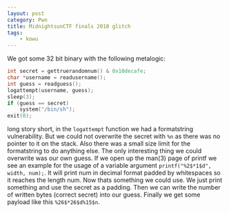 ```yaml
---
layout: post
category: Pwn
title: MidnightsunCTF finals 2018 glitch
tags: 
    - kowu
---
```


We got some 32 bit binary with the following metalogic:
```c
int secret = gettruerandomnum() & 0x10decafe;
char *username = readusername();
int guess = readguess();
logattempt(username, guess);
sleep(3);
if (guess == secret)
    system("/bin/sh");
exit(0);
```

long story short, in the `logattempt` function we had a formatstring vulnerability. But we could not overwrite the secret with `%n` as there was no pointer to it on the stack. Also there was a small size limit for the formatstring to do anything else. The only interesting thing we could overwrite was our own guess. If we open up the man(3) page of printf we see an example for the usage of a variable argument `printf("%2$*1$d", width, num);`. It will print num in decimal format padded by whitespaces so it reaches the length num. Now thats something we could use. We just print something and use the secret as a padding. Then we can write the number of written bytes (correct secret) into our guess. Finally we get some payload like this `%26$*26$d%15$n`.
